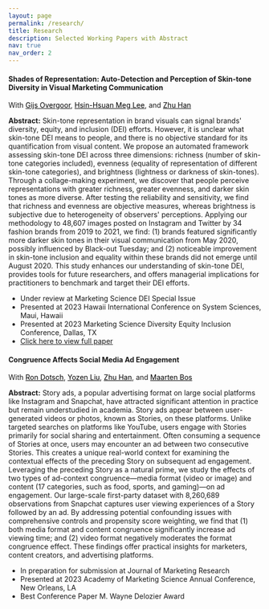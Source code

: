 ```yaml
---
layout: page
permalink: /research/
title: Research
description: Selected Working Papers with Abstract
nav: true
nav_order: 2
---
```


#### **Shades of Representation: Auto-Detection and Perception of Skin-tone Diversity in Visual Marketing Communication**

With <a href="https://www.rit.edu/directory/gxobbu-gijs-overgoor" style="color: black;">Gijs Overgoor</a>, <a href="https://escp.eu/lee-hsin-hsuan-meg" style="color: black;">Hsin-Hsuan Meg Lee</a>, and <a href="http://www2.egr.uh.edu/~zhan2/" style="color: black;">Zhu Han</a>

**Abstract:** Skin-tone representation in brand visuals can signal brands' diversity, equity, and inclusion (DEI) efforts. However, it is unclear what skin-tone DEI means to people, and there is no objective standard for its quantification from visual content. We propose an automated framework assessing skin-tone DEI across three dimensions: richness (number of skin-tone categories included), evenness (equality of representation of different skin-tone categories), and brightness (lightness or darkness of skin-tones). Through a collage-making experiment, we discover that people perceive representations with greater richness, greater evenness, and darker skin tones as more diverse. After testing the reliability and sensitivity, we find that richness and evenness are objective measures, whereas brightness is subjective due to heterogeneity of observers' perceptions. Applying our methodology to 48,607 images posted on Instagram and Twitter by 34 fashion brands from 2019 to 2021, we find: (1) brands featured significantly more darker skin tones in their visual communication from May 2020, possibly influenced by Black-out Tuesday; and (2) noticeable improvement in skin-tone inclusion and equality within these brands did not emerge until August 2020. This study enhances our understanding of skin-tone DEI, provides tools for future researchers, and offers managerial implications for practitioners to benchmark and target their DEI efforts.
- Under review at Marketing Science DEI Special Issue
- Presented at 2023 Hawaii International Conference on System Sciences, Maui, Hawaii
- Presented at 2023 Marketing Science Diversity Equity Inclusion Conference, Dallas, TX
- [Click here to view full paper](https://papers.ssrn.com/sol3/papers.cfm?abstract_id=4462296)


#### **Congruence Affects Social Media Ad Engagement**

With <a href="https://research.snap.com/team/team-member.html#ron-dotsch" style="color: black;">Ron Dotsch</a>, <a href="https://research.snap.com/team/team-member.html#yozen-liu" style="color: black;">Yozen Liu</a>, <a href="http://www2.egr.uh.edu/~zhan2/" style="color: black;">Zhu Han</a>, and <a href="https://research.snap.com/team/team-member.html#maarten-bos" style="color: black;">Maarten Bos</a>

**Abstract:** Story ads, a popular advertising format on large social platforms like Instagram and Snapchat, have attracted significant attention in practice but remain understudied in academia. Story ads appear between user-generated videos or photos, known as Stories, on these platforms. Unlike targeted searches on platforms like YouTube, users engage with Stories primarily for social sharing and entertainment. Often consuming a sequence of Stories at once, users may encounter an ad between two consecutive Stories. This creates a unique real-world context for examining the contextual effects of the preceding Story on subsequent ad engagement. Leveraging the preceding Story as a natural prime, we study the effects of two types of ad-context congruence—media format (video or image) and content (17 categories, such as food, sports, and gaming)—on ad engagement. Our large-scale first-party dataset with 8,260,689 observations from Snapchat captures user viewing experiences of a Story followed by an ad. By addressing potential confounding issues with comprehensive controls and propensity score weighting, we find that (1) both media format and content congruence significantly increase ad viewing time; and (2) video format negatively moderates the format congruence effect. These findings offer practical insights for marketers, content creators, and advertising platforms.
- In preparation for submission at Journal of Marketing Research
- Presented at 2023 Academy of Marketing Science Annual Conference, New Orleans, LA
- Best Conference Paper M. Wayne Delozier Award
